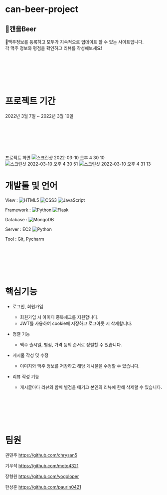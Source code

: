 # can-beer-project

## 🍺캔을Beer

🍻맥주정보를 등록하고 모두가 지속적으로 업데이트 할 수 있는 사이트입니다.  
각 맥주 정보와 평점을 확인하고 리뷰를 작성해보세요!

<br/><br/><br/><br/><br/>

# 프로젝트 기간
2022년 3월 7일 ~ 2022년 3월 10일


<br/><br/><br/><br/><br/>

프로젝트 화면
![스크린샷 2022-03-10 오후 4 30 10](https://user-images.githubusercontent.com/67586085/157611220-8c861b78-f267-4db0-a437-f2bd311d209b.png)
![스크린샷 2022-03-10 오후 4 30 51](https://user-images.githubusercontent.com/67586085/157611235-c9a20431-6d93-498c-9fa8-24e245f0447c.png)
![스크린샷 2022-03-10 오후 4 31 13](https://user-images.githubusercontent.com/67586085/157611243-875757c1-0203-4c82-b108-081db8a6bcfe.png)



# 개발툴 및 언어

View : 
<img alt="HTML5" src ="https://img.shields.io/badge/HTML5-E34F26.svg?&style=for-the-badge&logo=HTML5&logoColor=white"/>
<img alt="CSS3" src ="https://img.shields.io/badge/CSS3-1572B6.svg?&style=for-the-badge&logo=CSS3&logoColor=white"/>
<img alt="JavaScript" src ="https://img.shields.io/badge/JavaScript-F7DF1E.svg?&style=for-the-badge&logo=JavaScript&logoColor=white"/>


Framework : 
<img alt="Python" src ="https://img.shields.io/badge/Python-3776AB.svg?&style=for-the-badge&logo=Python&logoColor=white"/>
<img alt="Flask" src ="https://img.shields.io/badge/Flask-000000.svg?&style=for-the-badge&logo=Flask&logoColor=white"/>


Database : 
<img alt="MongoDB" src ="https://img.shields.io/badge/MongoDB-47A248.svg?&style=for-the-badge&logo=MongoDB&logoColor=white"/>


Server : 
EC2
<img alt="Python" src ="https://img.shields.io/badge/AWS-232F3E.svg?&style=for-the-badge&logo=AmazonAWS&logoColor=white"/>


Tool :
Git, Pycharm


<br/><br/><br/><br/><br/>


# 핵심기능
- 로그인, 회원가입
  - 회원가입 시 아이디 중복체크를 지원합니다.
  - JWT를 사용하여 cookie에 저장하고 로그아웃 시 삭제합니다.

- 정렬 기능
  - 맥주 출시일, 별점, 가격 등의 순서로 정렬할 수 있습니다.

- 게시물 작성 및 수정
  - 이미지와 맥주 정보를 저장하고 해당 게시물을 수정할 수 있습니다.

- 리뷰 작성 기능
  - 게시글마다 리뷰와 함께 별점을 매기고 본인의 리뷰에 한해 삭제할 수 있습니다.
  

<br/><br/><br/><br/><br/>



# 팀원
권민주 https://github.com/chrysan5

기우석 https://github.com/moto4321

장형원 https://github.com/yogoloper

한상훈 https://github.com/paurin0421
